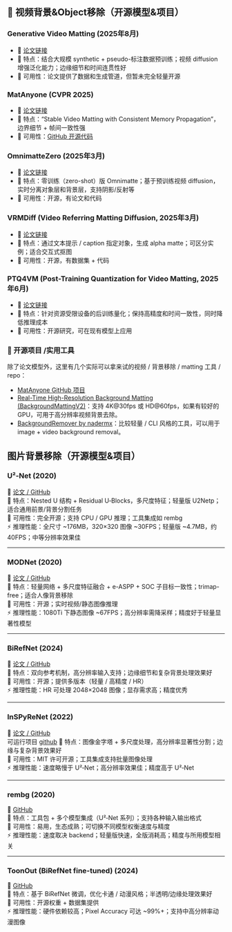 ## 🚀 视频背景&Object移除（开源模型&项目）

### Generative Video Matting (2025年8月)  
- 📄 [论文链接](https://arxiv.org/abs/2508.07905?utm_source=chatgpt.com)  
- 📝 特点：结合大规模 synthetic + pseudo-标注数据预训练；视频 diffusion 增强泛化能力；边缘细节和时间连贯性好  
- 🔧 可用性：论文提供了数据和生成管道，但暂未完全轻量开源  

### MatAnyone (CVPR 2025)  
- 📄 [论文链接](https://openaccess.thecvf.com/content/CVPR2025/papers/Yang_MatAnyone_Stable_Video_Matting_with_Consistent_Memory_Propagation_CVPR_2025_paper.pdf?utm_source=chatgpt.com)  
- 📝 特点：“Stable Video Matting with Consistent Memory Propagation”，边界细节 + 帧间一致性强  
- 🔧 可用性：[GitHub 开源代码](https://github.com/pq-yang/MatAnyone?utm_source=chatgpt.com)  

### OmnimatteZero (2025年3月)  
- 📄 [论文链接](https://arxiv.org/abs/2503.18033?utm_source=chatgpt.com)  
- 📝 特点：零训练（zero-shot）版 Omnimatte；基于预训练视频 diffusion，实时分离对象层和背景层，支持阴影/反射等  
- 🔧 可用性：开源，有论文和代码  

### VRMDiff (Video Referring Matting Diffusion, 2025年3月)  
- 📄 [论文链接](https://arxiv.org/abs/2503.10678?utm_source=chatgpt.com)  
- 📝 特点：通过文本提示 / caption 指定对象，生成 alpha matte；可区分实例；适合交互式抠图  
- 🔧 可用性：开源，有数据集 + 代码  

### PTQ4VM (Post-Training Quantization for Video Matting, 2025年6月)  
- 📄 [论文链接](https://arxiv.org/abs/2506.10840?utm_source=chatgpt.com)  
- 📝 特点：针对资源受限设备的后训练量化；保持高精度和时间一致性，同时降低推理成本  
- 🔧 可用性：开源研究，可在现有模型上应用

### 🔧 开源项目 /实用工具
除了论文模型外，这里有几个实际可以拿来试的视频 / 背景移除 / matting 工具 / repo：  

- [MatAnyone GitHub 项目](https://github.com/pq-yang/MatAnyone?utm_source=chatgpt.com)  
- [Real-Time High-Resolution Background Matting (BackgroundMattingV2)](https://github.com/PeterL1n/BackgroundMattingV2?utm_source=chatgpt.com)：支持 4K@30fps 或 HD@60fps，如果有较好的 GPU，可用于高分辨率视频背景去除。  
- [BackgroundRemover by nadermx](https://github.com/nadermx/backgroundremover?utm_source=chatgpt.com)：比较轻量 / CLI 风格的工具，可以用于 image + video background removal。


## 图片背景移除（开源模型&项目）

### U²‑Net (2020)
📄 [论文 / GitHub](https://github.com/xuebinqin/U-2-Net)  
📝 特点：Nested U 结构 + Residual U‑Blocks，多尺度特征；轻量版 U2Netp；适合通用前景/背景分割任务  
🔧 可用性：完全开源；支持 CPU / GPU 推理；工具集成如 rembg  
⚡ 推理性能：全尺寸 ~176MB，320×320 图像 ~30FPS；轻量版 ~4.7MB，约40FPS；中等分辨率效果佳  

---

### MODNet (2020)
📄 [论文 / GitHub](https://github.com/ZHKKKe/MODNet)  
📝 特点：轻量网络 + 多尺度特征融合 + e-ASPP + SOC 子目标一致性；trimap-free；适合人像背景移除  
🔧 可用性：开源；实时视频/静态图像推理  
⚡ 推理性能：1080Ti 下静态图像 ~67FPS；高分辨率需降采样；精度好于轻量显著性模型  

---

### BiRefNet (2024)
📄 [论文 / GitHub](https://github.com/ZhengPeng7/BiRefNet)  
📝 特点：双向参考机制，高分辨率输入支持；边缘细节和复杂背景处理效果好  
🔧 可用性：开源；提供多版本（轻量 / 高精度 / HR）  
⚡ 推理性能：HR 可处理 2048×2048 图像；显存需求高；精度优秀  

---

### InSPyReNet (2022)
📄 [论文 / GitHub](https://github.com/plemeri/InSPyReNet)  
可运行项目 [github](https://github.com/plemeri/transparent-background)
📝 特点：图像金字塔 + 多尺度处理，高分辨率显著性分割；边缘与复杂背景效果好  
🔧 可用性：MIT 许可开源；工具集成支持批量图像处理  
⚡ 推理性能：速度略慢于 U²‑Net；高分辨率效果佳；精度高于 U²‑Net  

---

### rembg (2020)
📄 [GitHub](https://github.com/danielgatis/rembg)  
📝 特点：工具包 + 多个模型集成（U²‑Net 系列）；支持各种输入输出格式  
🔧 可用性：易用，生态成熟；可切换不同模型权衡速度与精度  
⚡ 推理性能：速度取决 backend；轻量版快速，全版消耗高；精度与所用模型相关  

---

### ToonOut (BiRefNet fine-tuned) (2024)
📄 [GitHub](https://github.com/ZhengPeng7/BiRefNet)  
📝 特点：基于 BiRefNet 微调，优化卡通 / 动漫风格；半透明/边缘处理效果好  
🔧 可用性：开源权重 + 数据集提供  
⚡ 推理性能：硬件依赖较高；Pixel Accuracy 可达 ~99%+；支持中高分辨率动漫图像  
